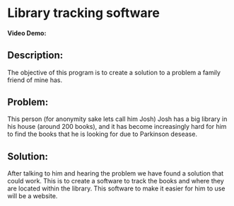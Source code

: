 # Library tracking software

#### Video Demo:  
<URL HERE>

## Description:
The objective of this program is to create a solution to a problem a family friend of mine has.


## Problem:
This person (for anonymity sake lets call him Josh) Josh has a big library in his house (around 200 books), and it has become increasingly hard for him to find the books that he is looking for due to Parkinson desease.


## Solution:
After talking to him and hearing the problem we have found a solution that could work. This is to create a software to track the books and where they are located within the library.
This software to make it easier for him to use will be a website.





